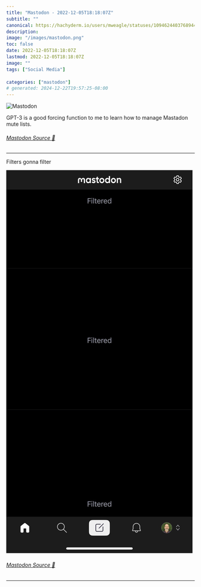 ```yaml
---
title: "Mastodon - 2022-12-05T18:18:07Z"
subtitle: ""
canonical: https://hachyderm.io/users/mweagle/statuses/109462440376894467
description:
image: "/images/mastodon.png"
toc: false
date: 2022-12-05T18:18:07Z
lastmod: 2022-12-05T18:18:07Z
image: ""
tags: ["Social Media"]

categories: ["mastodon"]
# generated: 2024-12-22T19:57:25-08:00
---
```

![Mastodon](/images/mastodon.png)

<p>GPT-3 is a good forcing function to me to learn how to manage Mastadon mute lists.</p>


###### [Mastodon Source 🐘](https://hachyderm.io/@mweagle/109462440376894467)

___

<p>Filters gonna filter</p>

![A series of three consecutive filtered Mastodon posts. There is no unfiltered content visible on the screen.  ](15adc4dc21182ac3.png)

###### [Mastodon Source 🐘](https://hachyderm.io/@mweagle/109478947185507789)

___

